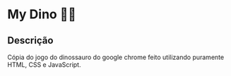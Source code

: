 # My Dino :lizard::lizard:
## Descrição

Cópia do jogo do dinossauro do google chrome feito utilizando puramente HTML, CSS e JavaScript.
